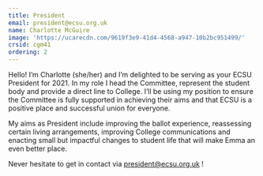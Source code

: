 ```yaml
---
title: President
email: president@ecsu.org.uk
name: Charlotte McGuire
image: 'https://ucarecdn.com/9619f3e9-41d4-4568-a947-10b2bc951499/'
crsid: cgm41
ordering: 2
---
```

Hello! I’m Charlotte (she/her) and I’m delighted to be serving as your ECSU President for 2021. In my role I head the Committee, represent the student body and provide a direct line to College. I’ll be using my position to ensure the Committee is fully supported in achieving their aims and that ECSU is a positive place and successful union for everyone. 

My aims as President include improving the ballot experience, reassessing certain living arrangements, improving College communications and enacting small but impactful changes to student life that will make Emma an even better place. 

Never hesitate to get in contact via president@ecsu.org.uk !
